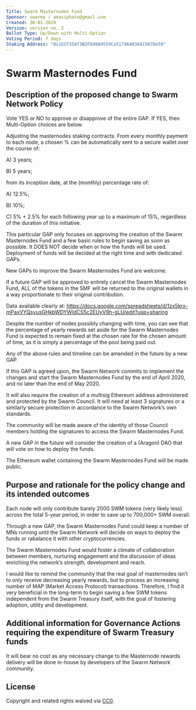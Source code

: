 ```yaml
---
Title: Swarm Masternodes Fund
Sponsor: swarmy / amasiphoto@gmail.com
Created: 30-01-2020
Version: version no. 2
Ballot Type: Up/Down with Multi-Option 
Voting Period: 7 days
Staking Address: "0x1ECF35Af3B2FD40A9559Ca51796A036A1567De59"
---
```


# Swarm Masternodes Fund

## Description of the proposed change to Swarm Network Policy
Vote YES or NO to approve or disapprove of the entire GAP. If YES, then Multi-Option choices are below.

Adjusting the masternodes staking contracts. From every monthly payment to each node, a chosen % can be automatically sent to a secure wallet over the course of:

A) 3 years;

B) 5 years;

from its inception date, at the (monthly) percentage rate of:

A) 12.5%; 

B) 10%; 

C) 5% + 2.5% for each following year up to a maximum of 15%, regardless of the duration of this initiative.

This particular GAP only focuses on approving the creation of the Swarm Masternodes Fund and a few basic rules to begin saving as soon as possible. It DOES NOT decide when or how the funds will be used. Deployment of funds will be decided at the right time and with dedicated GAPs. 

New GAPs to improve the Swarm Masternodes Fund are welcome. 

If a future GAP will be approved to entirely cancel the Swarm Masternodes Fund, ALL of the tokens in the SMF will be returned to the original wallets in a way proportionate to their original contribution. 

Data available clearly at: https://docs.google.com/spreadsheets/d/1zx5krx-mPaxVYQsyusGHkbWDYWIdCS5c2EUyV9h-gLU/edit?usp=sharing


Despite the number of nodes possibly changing with time, you can see that the percentage of yearly rewards set aside for the Swarm Masternodes Fund is expected to remain fixed at the chosen rate for the chosen amount of time, as it is simply a percentage of the pool being paid out.

Any of the above rules and timeline can be amended in the future by a new GAP.


If this GAP is agreed upon, the Swarm Network commits to implement the changes and start the Swarm Masternodes Fund by the end of April 2020, and no later than the end of May 2020. 

It will also require the creation of a multisig Ethereum address administered and protected by the Swarm Council. It will need at least 3 signatures or a similarly secure protection in accordance to the Swarm Network’s own standards. 

The community will be made aware of the identity of those Council members holding the signatures to access the Swarm Masternodes Fund. 

A new GAP in the future will consider the creation of a (Aragon) DAO that will vote on how to deploy the funds.

The Ethereum wallet containing the Swarm Masternodes Fund will be made public.

## Purpose and rationale for the policy change and its intended outcomes
Each node will only contribute barely 2000 SWM tokens (very likely less) across the total 5-year period, in order to save up to 700,000+ SWM overall.

Through a new GAP, the Swarm Masternodes Fund could keep a number of MNs running until the Swarm Network will decide on ways to deploy the funds or rabalance it with other cryptocurrencies. 

The Swarm Masternodes Fund would foster a climate of collaboration between members, nurturing engagement and the discussion of ideas enriching the network’s strength, development and reach.

I would like to remind the community that the real goal of masternodes isn’t to only receive decreasing yearly rewards, but to process an increasing number of MAP (Market Access Protocol) transactions. Therefore, I find it very beneficial in the long-term to begin saving a few SWM tokens independent from the Swarm Treasury itself, with the goal of fostering adoption, utility and development.


## Additional information for Governance Actions requiring the expenditure of Swarm Treasury funds

It will bear no cost as any necessary change to the Masternode rewards delivery will be done in-house by developers of the Swarm Network community. 

## License 
Copyright and related rights waived via [CC0](https://creativecommons.org/publicdomain/zero/1.0/).
